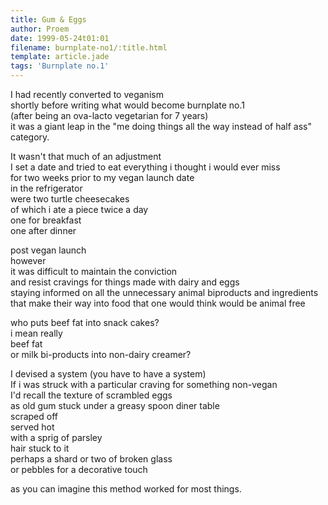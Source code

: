 ```yaml
---
title: Gum & Eggs
author: Proem
date: 1999-05-24t01:01
filename: burnplate-no1/:title.html
template: article.jade
tags: 'Burnplate no.1'
---
```


I had recently converted to veganism  
shortly before writing what would become burnplate no.1  
(after being an ova-lacto vegetarian for 7 years)  
it was a giant leap in the "me doing things all the way instead of half ass" category.  

It wasn't that much of an adjustment  
I set a date and tried to eat everything i thought i would ever miss  
for two weeks prior to my vegan launch date  
in the refrigerator  
were two turtle cheesecakes  
of which i ate a piece twice a day  
one for breakfast  
one after dinner  

post vegan launch  
however  
it was difficult to maintain the conviction  
and resist cravings for things made with dairy and eggs  
staying informed on all the unnecessary animal biproducts and ingredients that make their way into food that one would think would be animal free  

who puts beef fat into snack cakes?  
i mean really  
beef fat  
or milk bi-products into non-dairy creamer?  

I devised a system (you have to have a system)  
If i was struck with a particular craving for something non-vegan  
I'd recall the texture of scrambled eggs  
as old gum stuck under a greasy spoon diner table  
scraped off  
served hot  
with a sprig of parsley  
hair stuck to it  
perhaps a shard or two of broken glass  
or pebbles for a decorative touch  

as you can imagine this method worked for most things.
